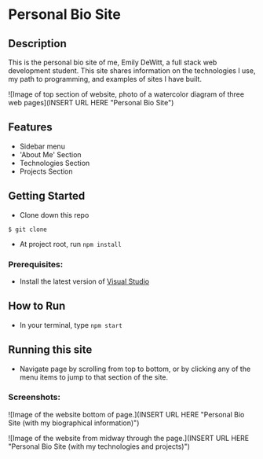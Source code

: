 # Personal Bio Site

## Description
This is the personal bio site of me, Emily DeWitt, a full stack web development student. This site shares information on the technologies I use, my path to programming, and examples of sites I have built.

![Image of top section of website, photo of a watercolor diagram of three web pages](INSERT URL HERE "Personal Bio Site")

## Features
* Sidebar menu
* 'About Me' Section
* Technologies Section
* Projects Section
  
## Getting Started
* Clone down this repo
```
$ git clone 
```
* At project root, run ```npm install```

### Prerequisites:

- Install the latest version of [Visual Studio](https://code.visualstudio.com/download)

## How to Run
* In your terminal, type `npm start`
    
## Running this site
- Navigate page by scrolling from top to bottom, or by clicking any of the menu items to jump to that section of the site. 

### Screenshots:

![Image of the website bottom of page.](INSERT URL HERE "Personal Bio Site (with my biographical information)")

![Image of the website from midway through the page.](INSERT URL HERE "Personal Bio Site (with my technologies and projects)")